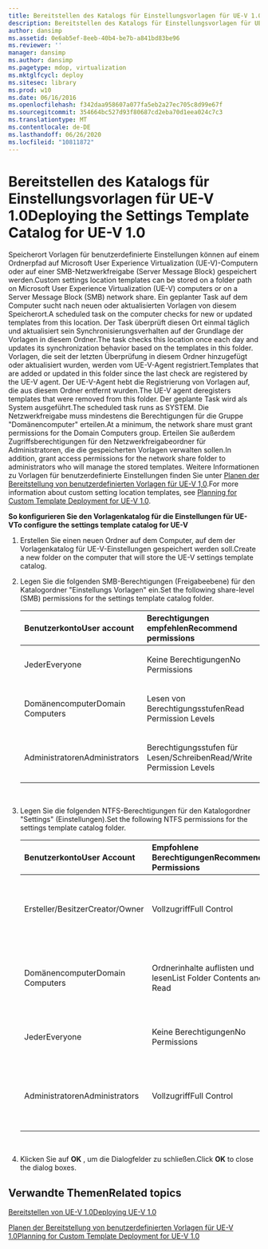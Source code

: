```yaml
---
title: Bereitstellen des Katalogs für Einstellungsvorlagen für UE-V 1.0
description: Bereitstellen des Katalogs für Einstellungsvorlagen für UE-V 1.0
author: dansimp
ms.assetid: 0e6ab5ef-8eeb-40b4-be7b-a841bd83be96
ms.reviewer: ''
manager: dansimp
ms.author: dansimp
ms.pagetype: mdop, virtualization
ms.mktglfcycl: deploy
ms.sitesec: library
ms.prod: w10
ms.date: 06/16/2016
ms.openlocfilehash: f342daa958607a077fa5eb2a27ec705c8d99e67f
ms.sourcegitcommit: 354664bc527d93f80687cd2eba70d1eea024c7c3
ms.translationtype: MT
ms.contentlocale: de-DE
ms.lasthandoff: 06/26/2020
ms.locfileid: "10811872"
---
```

# <span data-ttu-id="7fed4-103">Bereitstellen des Katalogs für Einstellungsvorlagen für UE-V 1.0</span><span class="sxs-lookup"><span data-stu-id="7fed4-103">Deploying the Settings Template Catalog for UE-V 1.0</span></span>


<span data-ttu-id="7fed4-104">Speicherort Vorlagen für benutzerdefinierte Einstellungen können auf einem Ordnerpfad auf Microsoft User Experience Virtualization (UE-V)-Computern oder auf einer SMB-Netzwerkfreigabe (Server Message Block) gespeichert werden.</span><span class="sxs-lookup"><span data-stu-id="7fed4-104">Custom settings location templates can be stored on a folder path on Microsoft User Experience Virtualization (UE-V) computers or on a Server Message Block (SMB) network share.</span></span> <span data-ttu-id="7fed4-105">Ein geplanter Task auf dem Computer sucht nach neuen oder aktualisierten Vorlagen von diesem Speicherort.</span><span class="sxs-lookup"><span data-stu-id="7fed4-105">A scheduled task on the computer checks for new or updated templates from this location.</span></span> <span data-ttu-id="7fed4-106">Der Task überprüft diesen Ort einmal täglich und aktualisiert sein Synchronisierungsverhalten auf der Grundlage der Vorlagen in diesem Ordner.</span><span class="sxs-lookup"><span data-stu-id="7fed4-106">The task checks this location once each day and updates its synchronization behavior based on the templates in this folder.</span></span> <span data-ttu-id="7fed4-107">Vorlagen, die seit der letzten Überprüfung in diesem Ordner hinzugefügt oder aktualisiert wurden, werden vom UE-V-Agent registriert.</span><span class="sxs-lookup"><span data-stu-id="7fed4-107">Templates that are added or updated in this folder since the last check are registered by the UE-V agent.</span></span> <span data-ttu-id="7fed4-108">Der UE-V-Agent hebt die Registrierung von Vorlagen auf, die aus diesem Ordner entfernt wurden.</span><span class="sxs-lookup"><span data-stu-id="7fed4-108">The UE-V agent deregisters templates that were removed from this folder.</span></span> <span data-ttu-id="7fed4-109">Der geplante Task wird als System ausgeführt.</span><span class="sxs-lookup"><span data-stu-id="7fed4-109">The scheduled task runs as SYSTEM.</span></span> <span data-ttu-id="7fed4-110">Die Netzwerkfreigabe muss mindestens die Berechtigungen für die Gruppe "Domänencomputer" erteilen.</span><span class="sxs-lookup"><span data-stu-id="7fed4-110">At a minimum, the network share must grant permissions for the Domain Computers group.</span></span> <span data-ttu-id="7fed4-111">Erteilen Sie außerdem Zugriffsberechtigungen für den Netzwerkfreigabeordner für Administratoren, die die gespeicherten Vorlagen verwalten sollen.</span><span class="sxs-lookup"><span data-stu-id="7fed4-111">In addition, grant access permissions for the network share folder to administrators who will manage the stored templates.</span></span> <span data-ttu-id="7fed4-112">Weitere Informationen zu Vorlagen für benutzerdefinierte Einstellungen finden Sie unter [Planen der Bereitstellung von benutzerdefinierten Vorlagen für UE-V 1,0](planning-for-custom-template-deployment-for-ue-v-10.md).</span><span class="sxs-lookup"><span data-stu-id="7fed4-112">For more information about custom setting location templates, see [Planning for Custom Template Deployment for UE-V 1.0](planning-for-custom-template-deployment-for-ue-v-10.md).</span></span>

**<span data-ttu-id="7fed4-113">So konfigurieren Sie den Vorlagenkatalog für die Einstellungen für UE-V</span><span class="sxs-lookup"><span data-stu-id="7fed4-113">To configure the settings template catalog for UE-V</span></span>**

1.  <span data-ttu-id="7fed4-114">Erstellen Sie einen neuen Ordner auf dem Computer, auf dem der Vorlagenkatalog für UE-V-Einstellungen gespeichert werden soll.</span><span class="sxs-lookup"><span data-stu-id="7fed4-114">Create a new folder on the computer that will store the UE-V settings template catalog.</span></span>

2.  <span data-ttu-id="7fed4-115">Legen Sie die folgenden SMB-Berechtigungen (Freigabeebene) für den Katalogordner "Einstellungs Vorlagen" ein.</span><span class="sxs-lookup"><span data-stu-id="7fed4-115">Set the following share-level (SMB) permissions for the settings template catalog folder.</span></span>

    <table>
    <colgroup>
    <col width="50%" />
    <col width="50%" />
    </colgroup>
    <thead>
    <tr class="header">
    <th align="left"><strong><span data-ttu-id="7fed4-116">Benutzerkonto</span><span class="sxs-lookup"><span data-stu-id="7fed4-116">User account</span></span></strong></th>
    <th align="left"><strong><span data-ttu-id="7fed4-117">Berechtigungen empfehlen</span><span class="sxs-lookup"><span data-stu-id="7fed4-117">Recommend permissions</span></span></strong></th>
    </tr>
    </thead>
    <tbody>
    <tr class="odd">
    <td align="left"><p><span data-ttu-id="7fed4-118">Jeder</span><span class="sxs-lookup"><span data-stu-id="7fed4-118">Everyone</span></span></p></td>
    <td align="left"><p><span data-ttu-id="7fed4-119">Keine Berechtigungen</span><span class="sxs-lookup"><span data-stu-id="7fed4-119">No Permissions</span></span></p></td>
    </tr>
    <tr class="even">
    <td align="left"><p><span data-ttu-id="7fed4-120">Domänencomputer</span><span class="sxs-lookup"><span data-stu-id="7fed4-120">Domain Computers</span></span></p></td>
    <td align="left"><p><span data-ttu-id="7fed4-121">Lesen von Berechtigungsstufen</span><span class="sxs-lookup"><span data-stu-id="7fed4-121">Read Permission Levels</span></span></p></td>
    </tr>
    <tr class="odd">
    <td align="left"><p><span data-ttu-id="7fed4-122">Administratoren</span><span class="sxs-lookup"><span data-stu-id="7fed4-122">Administrators</span></span></p></td>
    <td align="left"><p><span data-ttu-id="7fed4-123">Berechtigungsstufen für Lesen/Schreiben</span><span class="sxs-lookup"><span data-stu-id="7fed4-123">Read/Write Permission Levels</span></span></p></td>
    </tr>
    </tbody>
    </table>

     

3.  <span data-ttu-id="7fed4-124">Legen Sie die folgenden NTFS-Berechtigungen für den Katalogordner "Settings" (Einstellungen).</span><span class="sxs-lookup"><span data-stu-id="7fed4-124">Set the following NTFS permissions for the settings template catalog folder.</span></span>

    <table>
    <colgroup>
    <col width="33%" />
    <col width="33%" />
    <col width="33%" />
    </colgroup>
    <thead>
    <tr class="header">
    <th align="left"><span data-ttu-id="7fed4-125">Benutzerkonto</span><span class="sxs-lookup"><span data-stu-id="7fed4-125">User Account</span></span></th>
    <th align="left"><span data-ttu-id="7fed4-126">Empfohlene Berechtigungen</span><span class="sxs-lookup"><span data-stu-id="7fed4-126">Recommended Permissions</span></span></th>
    <th align="left"><span data-ttu-id="7fed4-127">Anwenden auf</span><span class="sxs-lookup"><span data-stu-id="7fed4-127">Apply To</span></span></th>
    </tr>
    </thead>
    <tbody>
    <tr class="odd">
    <td align="left"><p><span data-ttu-id="7fed4-128">Ersteller/Besitzer</span><span class="sxs-lookup"><span data-stu-id="7fed4-128">Creator/Owner</span></span></p></td>
    <td align="left"><p><span data-ttu-id="7fed4-129">Vollzugriff</span><span class="sxs-lookup"><span data-stu-id="7fed4-129">Full Control</span></span></p></td>
    <td align="left"><p><span data-ttu-id="7fed4-130">Dieser Ordner, Unterordner und Dateien</span><span class="sxs-lookup"><span data-stu-id="7fed4-130">This Folder, Subfolders and Files</span></span></p></td>
    </tr>
    <tr class="even">
    <td align="left"><p><span data-ttu-id="7fed4-131">Domänencomputer</span><span class="sxs-lookup"><span data-stu-id="7fed4-131">Domain Computers</span></span></p></td>
    <td align="left"><p><span data-ttu-id="7fed4-132">Ordnerinhalte auflisten und lesen</span><span class="sxs-lookup"><span data-stu-id="7fed4-132">List Folder Contents and Read</span></span></p></td>
    <td align="left"><p><span data-ttu-id="7fed4-133">Dieser Ordner, Unterordner und Dateien</span><span class="sxs-lookup"><span data-stu-id="7fed4-133">This Folder, Subfolders and Files</span></span></p></td>
    </tr>
    <tr class="odd">
    <td align="left"><p><span data-ttu-id="7fed4-134">Jeder</span><span class="sxs-lookup"><span data-stu-id="7fed4-134">Everyone</span></span></p></td>
    <td align="left"><p><span data-ttu-id="7fed4-135">Keine Berechtigungen</span><span class="sxs-lookup"><span data-stu-id="7fed4-135">No Permissions</span></span></p></td>
    <td align="left"><p><span data-ttu-id="7fed4-136">Keine Berechtigungen</span><span class="sxs-lookup"><span data-stu-id="7fed4-136">No Permissions</span></span></p></td>
    </tr>
    <tr class="even">
    <td align="left"><p><span data-ttu-id="7fed4-137">Administratoren</span><span class="sxs-lookup"><span data-stu-id="7fed4-137">Administrators</span></span></p></td>
    <td align="left"><p><span data-ttu-id="7fed4-138">Vollzugriff</span><span class="sxs-lookup"><span data-stu-id="7fed4-138">Full Control</span></span></p></td>
    <td align="left"><p><span data-ttu-id="7fed4-139">Dieser Ordner, Unterordner und Dateien</span><span class="sxs-lookup"><span data-stu-id="7fed4-139">This Folder, Subfolders and Files</span></span></p></td>
    </tr>
    </tbody>
    </table>

     

4.  <span data-ttu-id="7fed4-140">Klicken Sie auf **OK** , um die Dialogfelder zu schließen.</span><span class="sxs-lookup"><span data-stu-id="7fed4-140">Click **OK** to close the dialog boxes.</span></span>

## <span data-ttu-id="7fed4-141">Verwandte Themen</span><span class="sxs-lookup"><span data-stu-id="7fed4-141">Related topics</span></span>


[<span data-ttu-id="7fed4-142">Bereitstellen von UE-V 1.0</span><span class="sxs-lookup"><span data-stu-id="7fed4-142">Deploying UE-V 1.0</span></span>](deploying-ue-v-10.md)

[<span data-ttu-id="7fed4-143">Planen der Bereitstellung von benutzerdefinierten Vorlagen für UE-V 1.0</span><span class="sxs-lookup"><span data-stu-id="7fed4-143">Planning for Custom Template Deployment for UE-V 1.0</span></span>](planning-for-custom-template-deployment-for-ue-v-10.md)

 

 





